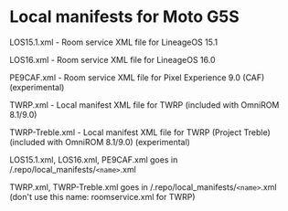 # Local manifests for Moto G5S

LOS15.1.xml - Room service XML file for LineageOS 15.1

LOS16.xml - Room service XML file for LineageOS 16.0

PE9CAF.xml - Room service XML file for Pixel Experience 9.0 (CAF) (experimental)

TWRP.xml - Local manifest XML file for TWRP (included with OmniROM 8.1/9.0)

TWRP-Treble.xml - Local manifest XML file for TWRP (Project Treble) (included with OmniROM 8.1/9.0) (experimental)

LOS15.1.xml, LOS16.xml, PE9CAF.xml goes in <repo folder>/.repo/local_manifests/`<name>`.xml

TWRP.xml, TWRP-Treble.xml goes in <repo folder>/.repo/local_manifests/`<name>`.xml (don't use this name: roomservice.xml for TWRP)
